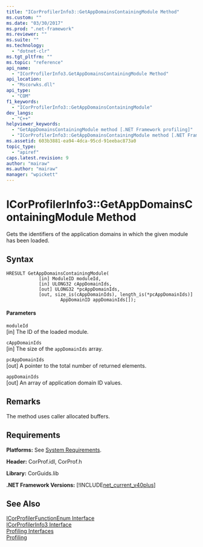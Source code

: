 ```yaml
---
title: "ICorProfilerInfo3::GetAppDomainsContainingModule Method"
ms.custom: ""
ms.date: "03/30/2017"
ms.prod: ".net-framework"
ms.reviewer: ""
ms.suite: ""
ms.technology: 
  - "dotnet-clr"
ms.tgt_pltfrm: ""
ms.topic: "reference"
api_name: 
  - "ICorProfilerInfo3.GetAppDomainsContainingModule Method"
api_location: 
  - "Mscorwks.dll"
api_type: 
  - "COM"
f1_keywords: 
  - "ICorProfilerInfo3::GetAppDomainsContainingModule"
dev_langs: 
  - "C++"
helpviewer_keywords: 
  - "GetAppDomainsContainingModule method [.NET Framework profiling]"
  - "ICorProfilerInfo3::GetAppDomainsContainingModule method [.NET Framework profiling]"
ms.assetid: 603b3881-ea94-4dca-95cd-91eebac873a0
topic_type: 
  - "apiref"
caps.latest.revision: 9
author: "mairaw"
ms.author: "mairaw"
manager: "wpickett"
---
```

# ICorProfilerInfo3::GetAppDomainsContainingModule Method
Gets the identifiers of the application domains in which the given module has been loaded.  
  
## Syntax  
  
```  
HRESULT GetAppDomainsContainingModule(  
            [in] ModuleID moduleId,  
            [in] ULONG32 cAppDomainIds,  
            [out] ULONG32 *pcAppDomainIds,  
            [out, size_is(cAppDomainIds), length_is(*pcAppDomainIds)]  
                    AppDomainID appDomainIds[]);  
```  
  
#### Parameters  
 `moduleId`  
 [in] The ID of the loaded module.  
  
 `cAppDomainIds`  
 [in] The size of the `appDomainIds` array.  
  
 `pcAppDomainIds`  
 [out] A pointer to the total number of returned elements.  
  
 `appDomainIds`  
 [out] An array of application domain ID values.  
  
## Remarks  
 The method uses caller allocated buffers.  
  
## Requirements  
 **Platforms:** See [System Requirements](../../../../docs/framework/get-started/system-requirements.md).  
  
 **Header:** CorProf.idl, CorProf.h  
  
 **Library:** CorGuids.lib  
  
 **.NET Framework Versions:** [!INCLUDE[net_current_v40plus](../../../../includes/net-current-v40plus-md.md)]  
  
## See Also  
 [ICorProfilerFunctionEnum Interface](../../../../docs/framework/unmanaged-api/profiling/icorprofilerfunctionenum-interface.md)   
 [ICorProfilerInfo3 Interface](../../../../docs/framework/unmanaged-api/profiling/icorprofilerinfo3-interface.md)   
 [Profiling Interfaces](../../../../docs/framework/unmanaged-api/profiling/profiling-interfaces.md)   
 [Profiling](../../../../docs/framework/unmanaged-api/profiling/index.md)
